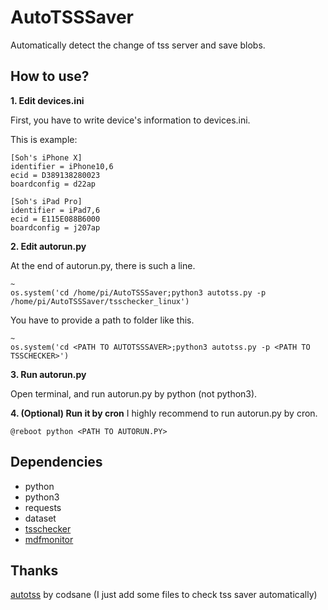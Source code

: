 # AutoTSSSaver
Automatically detect the change of tss server and save blobs.

## How to use?
**1. Edit devices.ini**

First, you have to write device's information to devices.ini.

This is example:

```
[Soh's iPhone X]
identifier = iPhone10,6
ecid = D389138280023
boardconfig = d22ap

[Soh's iPad Pro]
identifier = iPad7,6
ecid = E115E088B6000
boardconfig = j207ap
```


**2. Edit autorun.py**

At the end of autorun.py, there is such a line.

```
~
os.system('cd /home/pi/AutoTSSSaver;python3 autotss.py -p /home/pi/AutoTSSSaver/tsschecker_linux')
```

You have to provide a path to folder like this.

```
~
os.system('cd <PATH TO AUTOTSSSAVER>;python3 autotss.py -p <PATH TO TSSCHECKER>')
```

**3. Run autorun.py**

Open terminal, and run autorun.py by python (not python3).


**4. (Optional) Run it by cron**
I highly recommend to run autorun.py by cron.

```
@reboot python <PATH TO AUTORUN.PY>
```


## Dependencies
- python
- python3
- requests
- dataset
- [tsschecker](https://github.com/encounter/tsschecker/releases)
- [mdfmonitor](https://github.com/alice1017/mdfmonitor)

## Thanks
[autotss](https://github.com/codsane/autotss) by codsane
(I just add some files to check tss saver automatically)
